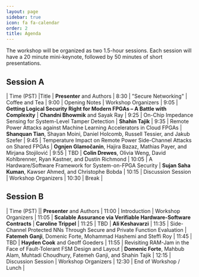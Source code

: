 ```yaml
---
layout: page
sidebar: true
icon: fa fa-calendar
order: 2
title: Agenda
---
```



The workshop will be organized as two 1.5-hour sessions. Each session will have a 20 minute mini-keynote, followed by 50 minutes of short presentations.

## Session A

| Time (PST) |Title | **Presenter** and Authors
| 8:30 | "Secure Networking" | Coffee and Tea
| 9:00 |    Opening Notes  | Workshop Organizers
| 9:05 | **Getting Logical Security Right for Modern FPGAs – A Battle with Complexity** | **Chandni Bhowmik** and Sayak Ray
| 9:25 | On-Chip Impedance Sensing for System-Level Tamper Detection |  **Shahin Tajik**
| 9:35 | Remote Power Attacks against Machine Learning Accelerators in Cloud FPGAs | **Shanquan Tian**, Shayan Moini, Daniel Holcomb, Russell Tessier, and Jakub Szefer
| 9:45 | Temperature Impact on Remote Power Side-Channel Attacks on Shared FPGAs | **Ognjen Glamočanin**, Hajira Bazaz, Mathias Payer, and Mirjana Stojilović
| 9:55 | TBD | **Colin Drewes**, Olivia Weng, David Kohlbrenner, Ryan Kastner, and Dustin Richmond
| 10:05 | A Hardware/Software Framework for System-on-FPGA Security | **Sujan Saha Kuman**, Kawser Ahmed, and Christophe Bobda
| 10:15 | Discussion Session | Workshop Organizers
| 10:30 | Break |

## Session B

| Time (PST) || **Presenter** and Authors
| 11:00 |    Introduction  | Workshop Organizers
| 11:05 | **Scalable Assurance via Verifiable Hardware-Software Contracts** | **Caroline Trippel**
| 11:25 | TBD | **Ali Keshavarzi**
| 11:35 | Side-Channel Protected NNs Through Secure and Private Function Evaluation | **Fatemeh Ganji**, Domenic Forte, Mohammad Hashemi and Steffi Roy
| 11:45 |  TBD | **Hayden Cook** and Geoff Goeders
| 11:55 | Revisiting RAM-Jam in the Face of Fault-Tolerant FSM Design and Layout | **Domenic Forte**, Mahbub Alam, Muhtadi Choudhury, Fatemeh Ganji, and Shahin Tajik
| 12:15 | Discussion Session | Workshop Organizers
| 12:30 | End of Workshop / Lunch |
